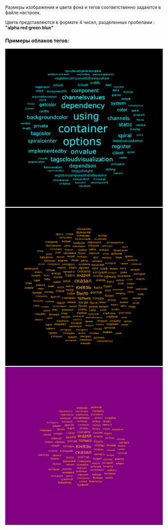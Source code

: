 Размеры изображения и цвета фона и тегов соответственно задаются в файле настроек.

Цвета представляются в формате 4 чисел, разделенных пробелами : __"alpha red green blue"__

### Примеры облаков тегов:

![Alt text](Pictures/ProgramCloud.png?raw=true "Program cloud")
![Alt text](Pictures/War&Peace.png?raw=true "War & Peace")
![Alt text](Pictures/Cloud.png?raw=true "Another War & Peace cloud")